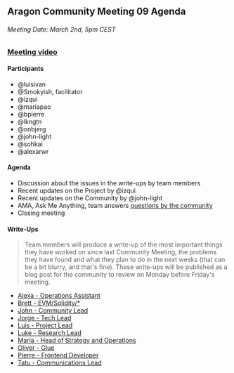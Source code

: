 ## Aragon Community Meeting 09 Agenda

###### Meeting Date: March 2nd, 5pm CEST
### [Meeting video]()

#### Participants
- @luisivan
- @Smokyish, facilitator
- @izqui
- @mariapao
- @bpierre
- @lkngtn
- @onbjerg
- @john-light
- @sohkai
- @alexarwr

#### Agenda
- Discussion about the issues in the write-ups by team members
- Recent updates on the Project by @izqui
- Recent updates on the Community by @john-light
- AMA, Ask Me Anything, team answers [questions by the community]()
- Closing meeting

#### Write-Ups
> Team members will produce a write-up of the most important things they have worked on since last Community Meeting, the problems they have found and what they plan to do in the next weeks (that can be a bit blurry, and that's fine). These write-ups will be published as a blog post for the community to review on Monday before Friday's meeting.

- [Alexa - Operations Assistant]()
- [Brett - EVM/Solidity/\*]()
- [John - Community Lead]()
- [Jorge - Tech Lead]()
- [Luis - Project Lead]()
- [Luke - Research Lead]()
- [Maria - Head of Strategy and Operations]()
- [Oliver - Glue]()
- [Pierre - Frontend Developer]()
- [Tatu - Communications Lead]()
